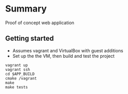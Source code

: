 # Summary

Proof of concept web application

## Getting started

  * Assumes vagrant and VirtualBox with guest additions
  * Set up the the VM, then build and test the project

```
vagrant up
vagrant ssh
cd $APP_BUILD
cmake /vagrant
make
make tests
```


